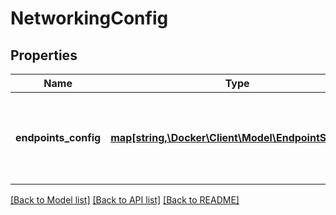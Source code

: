 # NetworkingConfig

## Properties
Name | Type | Description | Notes
------------ | ------------- | ------------- | -------------
**endpoints_config** | [**map[string,\Docker\Client\Model\EndpointSettings]**](EndpointSettings.md) | A mapping of network name to endpoint configuration for that network. | [optional] 

[[Back to Model list]](../../README.md#documentation-for-models) [[Back to API list]](../../README.md#documentation-for-api-endpoints) [[Back to README]](../../README.md)

